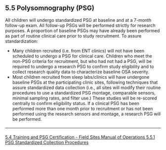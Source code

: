 ## 5.5 Polysomnography (PSG)




All children will undergo standardized PSG at baseline and at a 7-month follow-up exam.  All follow-up PSGs will be performed strictly for research purposes. A proportion of baseline PSGs may have already been performed as part of routine clinical care prior to study recruitment.  To assure standardization:

- Many children recruited (i.e. from ENT clinics) will not have been scheduled to undergo a PSG for clinical care. Children who meet the non-PSG criteria for recruitment, but who had not had a PSG, will be required to undergo a research PSG to confirm study eligibility and to collect research quality data to characterize baseline OSA severity.
- Most children recruited from sleep labs/clinics will have undergone baseline PSGs at the participating clinic sites, following techniques that assure standardized data collection (i.e., all sites will modify their routine procedures to use a standardized PSG montage, comparable sensors, minimal sampling rates, and filter use.) These studies will be re-scored centrally to confirm eligibility status. If a clinical PSG has been performed more than one month prior to recruitment or has not been performed using the research sensors and montage, a research PSG will be performed.






















<hr class="soften" style="margin-top: 20px;margin-bottom: 20px;"/>

<div class="center">
<div class="btn-group">
  <a href=":pages_path:/mop/5-04-training-and-psg-certification-field-sites.md" class="btn btn-default">
    <span class="glyphicon glyphicon-chevron-left"></span>
    5.4 Training and PSG Certification - Field Sites
  </a>

  <a href=":pages_path:/mop/5-00-mop-toc.md" class="btn btn-default">
    <span class="glyphicon glyphicon-chevron-up"></span>
    Manual of Operations
  </a>

  <a href=":pages_path:/mop/5-05-01-psg-standardized-collection-procedures.md" class="btn btn-success">
    5.5.1 PSG Standardized Collection Procedures
    <span class="glyphicon glyphicon-chevron-right"></span>
  </a>
</div>
</div>
